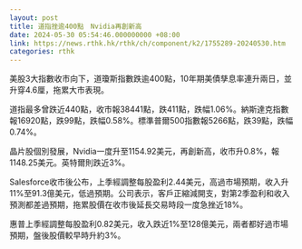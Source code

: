 ```yaml
---
layout: post
title: 道指挫逾400點　Nvidia再創新高
date: 2024-05-30 05:54:46.000000000 +08:00
link: https://news.rthk.hk/rthk/ch/component/k2/1755289-20240530.htm
categories: rthk
---
```


美股3大指數收市向下，道瓊斯指數跌逾400點，10年期美債孳息率連升兩日，並升穿4.6厘，拖累大市表現。

道指最多曾跌近440點，收市報38441點，跌411點，跌幅1.06%。納斯達克指數報16920點，跌99點，跌幅0.58%。標準普爾500指數報5266點，跌39點，跌幅0.74%。

晶片股個別發展，Nvidia一度升至1154.92美元，再創新高，收市升0.8%，報1148.25美元。英特爾則跌近3%。

Salesforce收市後公布，上季經調整每股盈利2.44美元，高過市場預期，收入升11%至91.3億美元，低過預期。公司表示，客戶正縮減開支，對第2季盈利和收入預測都差過預期，拖累股價在收市後延長交易時段一度急挫近18%。

惠普上季經調整每股盈利0.82美元，收入跌近1%至128億美元，兩者都好過市場預期，盤後股價較早時升約3%。
